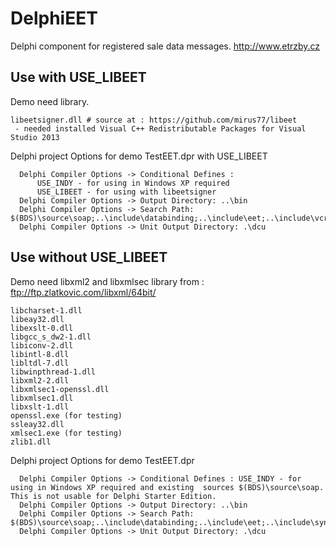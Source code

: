 # DelphiEET
Delphi component for registered sale data messages. http://www.etrzby.cz 


## Use  with USE_LIBEET
Demo need library.

```
libeetsigner.dll # source at : https://github.com/mirus77/libeet
 - needed installed Visual C++ Redistributable Packages for Visual Studio 2013
```
Delphi project Options for demo TestEET.dpr with USE_LIBEET

```
  Delphi Compiler Options -> Conditional Defines : 
      USE_INDY - for using in Windows XP required
      USE_LIBEET - for using with libeetsigner
  Delphi Compiler Options -> Output Directory: ..\bin
  Delphi Compiler Options -> Search Path: $(BDS)\source\soap;..\include\databinding;..\include\eet;..\include\vcruntime
  Delphi Compiler Options -> Unit Output Directory: .\dcu
```


## Use without USE_LIBEET
Demo need libxml2 and libxmlsec library from : ftp://ftp.zlatkovic.com/libxml/64bit/
```
libcharset-1.dll
libeay32.dll
libexslt-0.dll
libgcc_s_dw2-1.dll
libiconv-2.dll
libintl-8.dll
libltdl-7.dll
libwinpthread-1.dll
libxml2-2.dll
libxmlsec1-openssl.dll
libxmlsec1.dll
libxslt-1.dll
openssl.exe (for testing)
ssleay32.dll
xmlsec1.exe (for testing)
zlib1.dll
```

Delphi project Options for demo TestEET.dpr

```
  Delphi Compiler Options -> Conditional Defines : USE_INDY - for using in Windows XP required and existing  sources $(BDS)\source\soap. This is not usable for Delphi Starter Edition.
  Delphi Compiler Options -> Output Directory: ..\bin
  Delphi Compiler Options -> Search Path: $(BDS)\source\soap;..\include\databinding;..\include\eet;..\include\synapse;..\include\szutils;..\include\xmlsec;..\include\vcruntime
  Delphi Compiler Options -> Unit Output Directory: .\dcu
```
